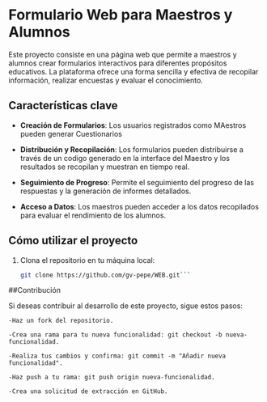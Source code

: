 # Formulario Web para Maestros y Alumnos

Este proyecto consiste en una página web que permite a maestros y alumnos crear formularios interactivos para diferentes propósitos educativos. La plataforma ofrece una forma sencilla y efectiva de recopilar información, realizar encuestas y evaluar el conocimiento.

## Características clave

- **Creación de Formularios**: Los usuarios registrados como MAestros pueden generar Cuestionarios

- **Distribución y Recopilación**: Los formularios pueden distribuirse a través de un codigo generado en la interface del Maestro y los resultados se recopilan y muestran en tiempo real.

- **Seguimiento de Progreso**: Permite el seguimiento del progreso de las respuestas y la generación de informes detallados.

- **Acceso a Datos**: Los maestros pueden acceder a los datos recopilados para evaluar el rendimiento de los alumnos.

## Cómo utilizar el proyecto

1. Clona el repositorio en tu máquina local:

   ```bash
   git clone https://github.com/gv-pepe/WEB.git```

##Contribución

Si deseas contribuir al desarrollo de este proyecto, sigue estos pasos:

    -Haz un fork del repositorio.

    -Crea una rama para tu nueva funcionalidad: git checkout -b nueva-funcionalidad.

    -Realiza tus cambios y confirma: git commit -m "Añadir nueva funcionalidad".

    -Haz push a tu rama: git push origin nueva-funcionalidad.

    -Crea una solicitud de extracción en GitHub.
